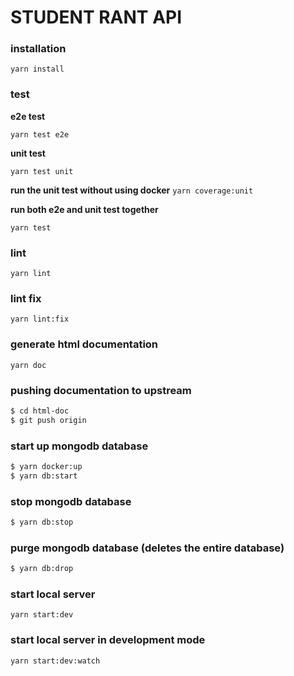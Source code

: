 # STUDENT RANT API

### installation

`yarn install`


### test

**e2e test**

`yarn test e2e`

**unit test**

`yarn test unit`

**run the unit test without using docker**
`yarn coverage:unit`

**run both e2e and unit test together**

`yarn test`

### lint

`yarn lint`


### lint fix

`yarn lint:fix`


### generate html documentation

`yarn doc`

### pushing documentation to upstream
```bash
$ cd html-doc
$ git push origin
```


### start up mongodb database

```bash
$ yarn docker:up
$ yarn db:start
```

### stop mongodb database

```bash
$ yarn db:stop
```

### purge mongodb database (deletes the entire database)

```bash
$ yarn db:drop
```
### start local server

`yarn start:dev`

### start local server in development mode
`yarn start:dev:watch`
